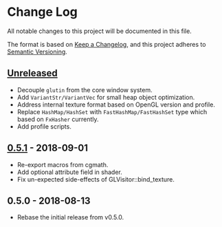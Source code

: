 # Change Log
All notable changes to this project will be documented in this file.

The format is based on [Keep a Changelog][kc], and this project adheres to
[Semantic Versioning][sv].

[kc]: http://keepachangelog.com/
[sv]: http://semver.org/

## [Unreleased]

* Decouple `glutin` from the core window system.
* Add `VariantStr/VariantVec` for small heap object optimization.
* Address internal texture format based on OpenGL version and profile.
* Replace `HashMap/HashSet` with `FastHashMap/FastHashSet` type which based on `FxHasher` currently.
* Add profile scripts.

## [0.5.1] - 2018-09-01
* Re-export macros from cgmath.
* Add optional attribute field in shader.
* Fix un-expected side-effects of GLVisitor::bind_texture.

## 0.5.0 - 2018-08-13
* Rebase the initial release from v0.5.0.

[Unreleased]: https://github.com/shawnscode/crayon/compare/v0.5.1...HEAD
[0.5.1]: https://github.com/shawnscode/crayon/compare/v0.5.0...v0.5.1